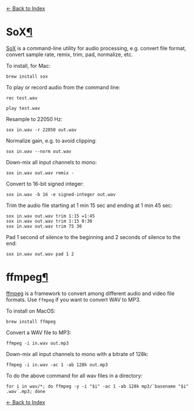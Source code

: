 [← Back to Index](index.html)

# SoX<a href="#SoX" class="anchor-link">¶</a>

[SoX](http://sox.sourceforge.net/) is a command-line utility for audio processing, e.g. convert file format, convert sample rate, remix, trim, pad, normalize, etc.

To install, for Mac:

    brew install sox

To play or record audio from the command line:

    rec test.wav

    play test.wav

Resample to 22050 Hz:

    sox in.wav -r 22050 out.wav

Normalize gain, e.g. to avoid clipping:

    sox in.wav --norm out.wav

Down-mix all input channels to mono:

    sox in.wav out.wav remix -

Convert to 16-bit signed integer:

    sox in.wav -b 16 -e signed-integer out.wav

Trim the audio file starting at 1 min 15 sec and ending at 1 min 45 sec:

    sox in.wav out.wav trim 1:15 =1:45
    sox in.wav out.wav trim 1:15 0:30
    sox in.wav out.wav trim 75 30

Pad 1 second of silence to the beginning and 2 seconds of silence to the end:

    sox in.wav out.wav pad 1 2

# ffmpeg<a href="#ffmpeg" class="anchor-link">¶</a>

[ffmpeg](https://www.ffmpeg.org/) is a framework to convert among different audio and video file formats. Use `ffmpeg` if you want to convert WAV to MP3.

To install on MacOS:

    brew install ffmpeg

Convert a WAV file to MP3:

    ffmpeg -i in.wav out.mp3

Down-mix all input channels to mono with a bitrate of 128k:

    ffmpeg -i in.wav -ac 1 -ab 128k out.mp3

To do the above command for all wav files in a directory:

    for i in wav/*; do ffmpeg -y -i "$i" -ac 1 -ab 128k mp3/`basename "$i" .wav`.mp3; done

[← Back to Index](index.html)
